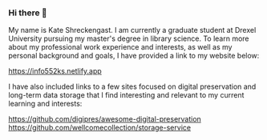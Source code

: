 ### Hi there 👋

My name is Kate Shreckengast. I am currently a graduate student at Drexel University pursuing my master's degree in library science. To learn more about my professional work experience and interests, as well as my personal background and goals, I have provided a link to my website below:

https://info552ks.netlify.app

I have also included links to a few sites focused on digital preservation and long-term data storage that I find interesting and relevant to my current learning and interests:

https://github.com/digipres/awesome-digital-preservation
https://github.com/wellcomecollection/storage-service



